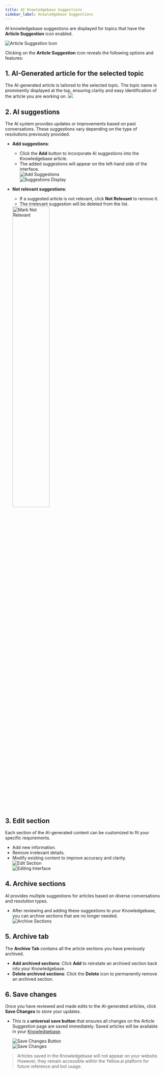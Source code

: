 ```yaml
---
title: AI Knowledgebase Suggestions  
sidebar_label: Knowledgebase Suggestions  
---
```


AI knowledgebase suggestions are displayed for topics that have the **Article Suggestion** icon enabled.  

![Article Suggestion Icon](https://imgur.com/vAItFEo.png)  

Clicking on the **Article Suggestion** icon reveals the following options and features:



## 1. AI-Generated article for the selected topic  
The AI-generated article is tailored to the selected topic. The topic name is prominently displayed at the top, ensuring clarity and easy identification of the article you are working on.
    ![](https://imgur.com/XXfIafM.png)

## 2. AI suggestions  
The AI system provides updates or improvements based on past conversations. These suggestions vary depending on the type of resolutions previously provided.  

- **Add suggestions**:  
   - Click the **Add** button to incorporate AI suggestions into the Knowledgebase article.  
   - The added suggestions will appear on the left-hand side of the interface.  
   ![Add Suggestions](https://imgur.com/yXpF6Tn.png)  
   ![Suggestions Display](https://imgur.com/BEAd8Ug.png)  

- **Not relevant suggestions**:  
   - If a suggested article is not relevant, click **Not Relevant** to remove it.  
   - The irrelevant suggestion will be deleted from the list.  
   <img src="https://imgur.com/17It5OU.png" alt="Mark Not Relevant" width="50%"/>  



## 3. Edit section  
Each section of the AI-generated content can be customized to fit your specific requirements.  
- Add new information.  
- Remove irrelevant details.  
- Modify existing content to improve accuracy and clarity.  
   ![Edit Section](https://imgur.com/3Sj8DZH.png)  
   ![Editing Interface](https://imgur.com/wLGymkZ.png)  




## 4. Archive sections  
AI provides multiple suggestions for articles based on diverse conversations and resolution types.  
- After reviewing and adding these suggestions to your Knowledgebase, you can archive sections that are no longer needed.  
   ![Archive Sections](https://imgur.com/ntpjsmw.png)  



## 5. Archive tab  
The **Archive Tab** contains all the article sections you have previously archived.  
- **Add archived sections**: Click **Add** to reinstate an archived section back into your Knowledgebase.  
- **Delete archived sections**: Click the **Delete** icon to permanently remove an archived section.  



## 6. Save changes  

Once you have reviewed and made edits to the AI-generated articles, click **Save Changes** to store your updates.  
- This is a **universal save button** that ensures all changes on the Article Suggestion page are saved immediately. Saved articles will be available in your [Knowledgebase](https://docs.yellow.ai/docs/platform_concepts/inbox/knowledge-base/kboverview).  

   ![Save Changes Button](https://imgur.com/mk16XgV.png)  
   ![Save Changes](https://imgur.com/JRSglIe.png)  


> Articles saved in the Knowledgebase will not appear on your website. However, they remain accessible within the Yellow.ai platform for future reference and bot usage.  
